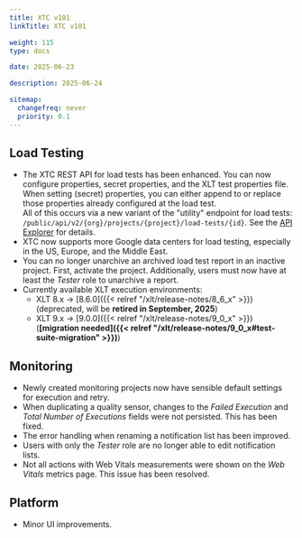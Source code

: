 ```yaml
---
title: XTC v101
linkTitle: XTC v101

weight: 115
type: docs

date: 2025-06-23

description: 2025-06-24

sitemap:
  changefreq: never
  priority: 0.1
---
```


## Load Testing

* The XTC REST API for load tests has been enhanced. You can now configure properties, secret properties, and the XLT test properties file. When setting (secret) properties, you can either append to or replace those properties already configured at the load test.  
All of this occurs via a new variant of the "utility" endpoint for load tests: `/public/api/v2/{org}/projects/{project}/load-tests/{id}`. See the [API Explorer](https://xtc.xceptance.com/exploreApi) for details.
* XTC now supports more Google data centers for load testing, especially in the US, Europe, and the Middle East.
* You can no longer unarchive an archived load test report in an inactive project. First, activate the project. Additionally, users must now have at least the *Tester* role to unarchive a report.
* Currently available XLT execution environments:
    * XLT 8.x → [8.6.0]({{< relref "/xlt/release-notes/8_6_x" >}}) (deprecated, will be **retired in September, 2025**)
    * XLT 9.x → [9.0.0]({{< relref "/xlt/release-notes/9_0_x" >}}) (**[migration needed]({{< relref "/xlt/release-notes/9_0_x#test-suite-migration" >}})**)


## Monitoring

* Newly created monitoring projects now have sensible default settings for execution and retry.
* When duplicating a quality sensor, changes to the *Failed Execution* and *Total Number of Executions* fields were not persisted. This has been fixed.
* The error handling when renaming a notification list has been improved.
* Users with only the *Tester* role are no longer able to edit notification lists.
* Not all actions with Web Vitals measurements were shown on the *Web Vitals* metrics page. This issue has been resolved.


## Platform

* Minor UI improvements.
